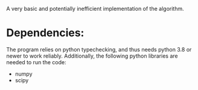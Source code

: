 A very basic and potentially inefficient implementation of the algorithm.

# Dependencies:

The program relies on python typechecking, and thus needs python 3.8 or newer to work reliably.
Additionally, the following python libraries are needed to run the code:

 -  numpy
 -  scipy
